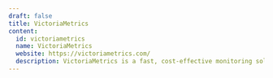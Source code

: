 ```yaml
---
draft: false
title: VictoriaMetrics
content:
  id: victoriametrics
  name: VictoriaMetrics
  website: https://victoriametrics.com/
  description: VictoriaMetrics is a fast, cost-effective monitoring solution and time series database
---
```

